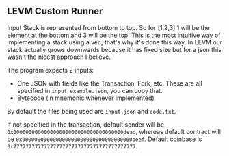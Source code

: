 ## LEVM Custom Runner

Input Stack is represented from bottom to top. So for [1,2,3] 1 will be the element at the bottom and 3 will be the top. This is the most intuitive way of implementing a stack using a vec, that's why it's done this way.
In LEVM our stack actually grows downwards because it has fixed size but for a json this wasn't the nicest approach I believe.


The program expects 2 inputs:
- One JSON with fields like the Transaction, Fork, etc. These are all specified in `input_example.json`, you can copy that.
- Bytecode (in mnemonic whenever implemented)

By default the files being used are `input.json` and `code.txt`.

If not specified in the transaction, default sender will be `0x000000000000000000000000000000000000dead`, whereas default contract will be `0x000000000000000000000000000000000000beef`.
Default coinbase is `0x7777777777777777777777777777777777777777`.




